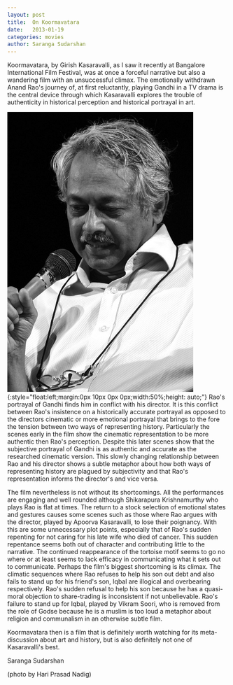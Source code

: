 ```yaml
---
layout: post
title:  On Koormavatara
date:   2013-01-19
categories: movies
author: Saranga Sudarshan
---
```

Koormavatara, by Girish Kasaravalli, as I saw it recently at Bangalore International Film Festival, was at once a forceful narrative but also a wandering film with an unsuccessful climax. The emotionally withdrawn Anand Rao's journey of, at first reluctantly, playing Gandhi in a TV drama is the central device through which Kasaravalli explores the trouble of authenticity in historical perception and historical portrayal in art.

![profile](/assets/kasaravalli.jpg){:style="float:left;margin:0px 10px 0px 0px;width:50%;height: auto;"} Rao's portrayal of Gandhi finds him in conflict with his director. It is this conflict between Rao's insistence on a historically accurate portrayal as opposed to the directors cinematic or more emotional portrayal that brings to the fore the tension between two ways of representing history. Particularly the scenes early in the film show the cinematic representation to be more authentic then Rao's perception. Despite this later scenes show that the subjective portrayal of Gandhi is as authentic and accurate as the researched cinematic version. This slowly changing relationship between Rao and his director shows a subtle metaphor about how both ways of representing history are plagued by subjectivity and that Rao's representation informs the director's and vice versa.

The film nevertheless is not without its shortcomings. All the performances are engaging and well rounded although Shikarapura Krishnamurthy who plays Rao is flat at times. The return to a stock selection of emotional states and gestures causes some scenes such as those where Rao argues with the director, played by Apoorva Kasaravalli, to lose their poignancy. With this are some unnecessary plot points, especially that of Rao's sudden repenting for not caring for his late wife who died of cancer. This sudden repentance seems both out of character and contributing little to the narrative. The continued reappearance of the tortoise motif seems to go no where or at least seems to lack efficacy in communicating what it sets out to communicate. Perhaps the film's biggest shortcoming is its climax. The climatic sequences where Rao refuses to help his son out debt and also fails to stand up for his friend's son, Iqbal are illogical and overbearing respectively. Rao's sudden refusal to help his son because he has a quasi-moral objection to share-trading is inconsistent if not unbelievable. Rao's failure to stand up for Iqbal, played by Vikram Soori, who is removed from the role of Godse because he is a muslim is too loud a metaphor about religion and communalism in an otherwise subtle film.

Koormavatara then is a film that is definitely worth watching for its meta-discussion about art and history, but is also definitely not one of Kasaravalli's best.

Saranga Sudarshan

(photo by Hari Prasad Nadig)
